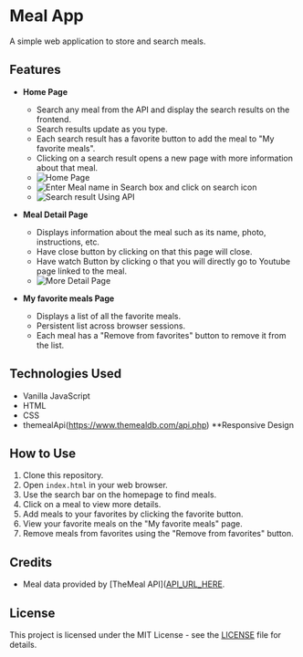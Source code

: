 # Meal App

A simple web application to store and search meals.

## Features

- **Home Page**
  - Search any meal from the API and display the search results on the frontend.
  - Search results update as you type.
  - Each search result has a favorite button to add the meal to "My favorite meals".
  - Clicking on a search result opens a new page with more information about that meal.
  - ![Home Page](https://github.com/allaboutraj/Meal-app/assets/49842899/c67764e9-84f1-4856-a92b-0302af698e92)
  - ![Enter Meal name in Search box and click on search icon](https://github.com/allaboutraj/Meal-app/assets/49842899/887f2a0b-09a9-42c3-886e-bf7a67659203)
  - ![Search result Using API](https://github.com/allaboutraj/Meal-app/assets/49842899/01855670-3f7d-4808-9c86-580b2b60d39b)





- **Meal Detail Page**
  - Displays information about the meal such as its name, photo, instructions, etc.
  - Have close button by clicking on that this page will close.
  - Have watch Button by clicking o that you will directly go to Youtube page linked to the meal.
  - ![More Detail Page](https://github.com/allaboutraj/Meal-app/assets/49842899/5d9fd1da-fdd2-424c-8e72-b6754257b148)


- **My favorite meals Page**
  - Displays a list of all the favorite meals.
  - Persistent list across browser sessions.
  - Each meal has a "Remove from favorites" button to remove it from the list.

## Technologies Used
- Vanilla JavaScript
- HTML
- CSS
- themealApi(https://www.themealdb.com/api.php)
**Responsive Design

## How to Use
1. Clone this repository.
2. Open `index.html` in your web browser.
3. Use the search bar on the homepage to find meals.
4. Click on a meal to view more details.
5. Add meals to your favorites by clicking the favorite button.
6. View your favorite meals on the "My favorite meals" page.
7. Remove meals from favorites using the "Remove from favorites" button.

## Credits
- Meal data provided by [TheMeal API]([API_URL_HERE](https://www.themealdb.com/api.php).

## License
This project is licensed under the MIT License - see the [LICENSE](https://opensource.org/license/mit) file for details.

